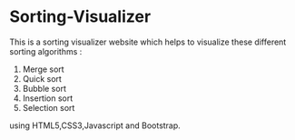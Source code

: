 # Sorting-Visualizer

This is a sorting visualizer website  which helps to visualize these different sorting algorithms :
1. Merge sort
2. Quick sort
3. Bubble sort
4. Insertion sort
5. Selection sort

using HTML5,CSS3,Javascript and Bootstrap. 
